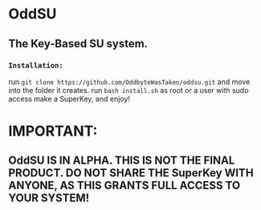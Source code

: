 # OddSU
## The Key-Based SU system.
### `Installation:`
run `git clone https://github.com/OddbyteWasTaken/oddsu.git` and move into the folder it creates.
run `bash install.sh` as root or a user with sudo access
make a SuperKey, and enjoy!

# IMPORTANT:
## OddSU IS IN ALPHA. THIS IS NOT THE FINAL PRODUCT. DO NOT SHARE THE SuperKey WITH ANYONE, AS THIS GRANTS FULL ACCESS TO YOUR SYSTEM!